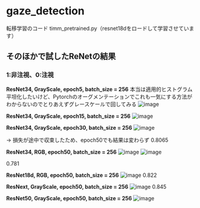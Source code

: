 # gaze_detection
転移学習のコード
timm_pretrained.py（resnet18dをロードして学習させています）

## そのほかで試したReNetの結果
### 1:非注視、0:注視

**ResNet34, GrayScale, epoch5, batch_size = 256**
本当は適用的ヒストグラム平坦化したいけど、Pytorchのオーグメンテーションでこれも一気にする方法がわからないのでとりあえずグレースケールで回してみる
![image](https://github.com/gjdklgjajgj/gaze_detection/assets/102703898/d385f3f9-38af-42b6-b4cd-0ebbe866ee22)




**ResNet34, GrayScale, epoch15, batch_size = 256**
![image](https://github.com/gjdklgjajgj/gaze_detection/assets/102703898/db415205-20ee-475c-8ee3-a65200316a59)




**ResNet34, GrayScale, epoch30, batch_size = 256**
![image](https://github.com/gjdklgjajgj/gaze_detection/assets/102703898/48d467f2-9263-4088-b00d-1e3456d468f6)

→ 損失が途中で収束したため、epoch50でも結果は変わらず
0.8065




**ResNet34, RGB, epoch50, batch_size = 256**
![image](https://github.com/gjdklgjajgj/gaze_detection/assets/102703898/1944d677-144e-4351-a6c0-8b4306da7f05)
![image](https://github.com/gjdklgjajgj/gaze_detection/assets/102703898/5095dbbc-7abd-49f6-8d1e-7b7584e4c25f)

0.781



**ResNet18d, RGB, epoch50, batch_size = 256**
![image](https://github.com/gjdklgjajgj/gaze_detection/assets/102703898/a14c8d71-0bf3-478f-9183-8e2d8bc0d988)
0.822



**ResNext, GrayScale, epoch50, batch_size = 256**
![image](https://github.com/gjdklgjajgj/gaze_detection/assets/102703898/de08cd0b-8d04-472e-9a09-63d8af59104a)
0.845



**ResNet50, GrayScale, epoch50, batch_size = 256**
![image](https://github.com/gjdklgjajgj/gaze_detection/assets/102703898/db12729c-b04f-404b-b07e-96d6172475f9)



